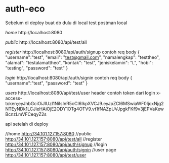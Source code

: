 # auth-eco
Sebelum di deploy
buat db dulu di local
test postman local

*home*
http://localhost:8080

*public*
http://localhost:8080/api/test/all

*register*
http://localhost:8080/api/auth/signup
contoh req body
{
    "username":"test",
    "email": "test@gmail.com",
    "namalengkap": "testtheo",
    "alamat": "testalamattheo",
    "kontak": "test",
    "jeniskelamin": "L",
    "hobi": "testing",
    "password": "test"
}

*login*
http://localhost:8080/api/auth/signin
contoh req body
{
    "username":"test",
    "password": "test"
}

*users*
http://localhost:8080/api/test/user
header
contoh token dari login
x-access-token;eyJhbGciOiJIUzI1NiIsInR5cCI6IkpXVCJ9.eyJpZCI6MSwiaWF0IjoxNjg2NTEyNDk1LCJleHAiOjE2ODY1OTg4OTV9.vt1fNAZpUVJpgkFKf9v3jEPVaKewBcnzLmVFCeqyZ2s


api setelah di deploy

//home
http://34.101.127.157:8080
//public
http://34.101.127.157:8080/api/test/all
//register
http://34.101.127.157:8080/api/auth/signup
//login
http://34.101.127.157:8080/api/auth/signin
//user page
http://34.101.127.157:8080/api/test/user